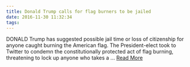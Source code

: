 ```yaml
---
title: Donald Trump calls for flag burners to be jailed
date: 2016-11-30 11:32:34
tags:
---
```

DONALD Trump has suggested possible jail time or loss of citizenship for anyone caught burning the American flag. The President-elect took to Twitter to condemn the constitutionally protected act of flag burning, threatening to lock up anyone who takes a ...
[Read More](http://www.news.com.au/finance/work/leaders/donald-trump-calls-for-flag-burners-to-be-jailed/news-story/63b921438ec8beb09e1864ac8833fb06)